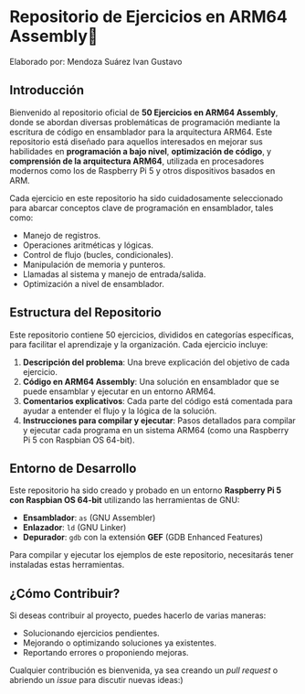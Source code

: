 # Repositorio de Ejercicios en ARM64 Assembly📝
Elaborado por: Mendoza Suárez Ivan Gustavo

## Introducción

Bienvenido al repositorio oficial de **50 Ejercicios en ARM64 Assembly**, donde se abordan diversas problemáticas de programación mediante la escritura de código en ensamblador para la arquitectura ARM64. Este repositorio está diseñado para aquellos interesados en mejorar sus habilidades en **programación a bajo nivel**, **optimización de código**, y **comprensión de la arquitectura ARM64**, utilizada en procesadores modernos como los de Raspberry Pi 5 y otros dispositivos basados en ARM.

Cada ejercicio en este repositorio ha sido cuidadosamente seleccionado para abarcar conceptos clave de programación en ensamblador, tales como:
- Manejo de registros.
- Operaciones aritméticas y lógicas.
- Control de flujo (bucles, condicionales).
- Manipulación de memoria y punteros.
- Llamadas al sistema y manejo de entrada/salida.
- Optimización a nivel de ensamblador.

## Estructura del Repositorio

Este repositorio contiene 50 ejercicios, divididos en categorías específicas, para facilitar el aprendizaje y la organización. Cada ejercicio incluye:

1. **Descripción del problema**: Una breve explicación del objetivo de cada ejercicio.
2. **Código en ARM64 Assembly**: Una solución en ensamblador que se puede ensamblar y ejecutar en un entorno ARM64.
3. **Comentarios explicativos**: Cada parte del código está comentada para ayudar a entender el flujo y la lógica de la solución.
4. **Instrucciones para compilar y ejecutar**: Pasos detallados para compilar y ejecutar cada programa en un sistema ARM64 (como una Raspberry Pi 5 con Raspbian OS 64-bit).

## Entorno de Desarrollo

Este repositorio ha sido creado y probado en un entorno **Raspberry Pi 5 con Raspbian OS 64-bit** utilizando las herramientas de GNU:

- **Ensamblador**: `as` (GNU Assembler)
- **Enlazador**: `ld` (GNU Linker)
- **Depurador**: `gdb` con la extensión **GEF** (GDB Enhanced Features)

Para compilar y ejecutar los ejemplos de este repositorio, necesitarás tener instaladas estas herramientas. 

## ¿Cómo Contribuir?

Si deseas contribuir al proyecto, puedes hacerlo de varias maneras:
- Solucionando ejercicios pendientes.
- Mejorando o optimizando soluciones ya existentes.
- Reportando errores o proponiendo mejoras.

Cualquier contribución es bienvenida, ya sea creando un *pull request* o abriendo un *issue* para discutir nuevas ideas:)

